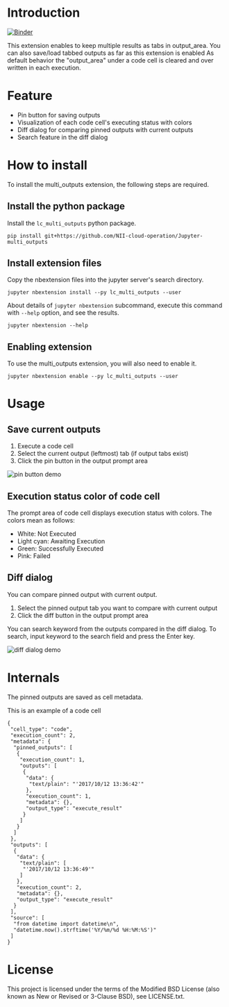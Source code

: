 # Introduction

[![Binder](http://mybinder.org/badge.svg)](https://mybinder.org/v2/gh/yacchin1205/Jupyter-multi_outputs/feature/binder-support-2?filepath=index.ipynb)

This extension enables to keep multiple results as tabs in output_area.
You can also save/load tabbed outputs as far as this extension is enabled
As default behavior the "output_area" under a code cell is cleared and over written in each execution.  

# Feature

* Pin button for saving outputs
* Visualization of each code cell's executing status with colors
* Diff dialog for comparing pinned outputs with current outputs
* Search feature in the diff dialog

# How to install

To install the multi_outputs extension, the following steps are required.

## Install the python package

Install the `lc_multi_outputs` python package.

```
pip install git+https://github.com/NII-cloud-operation/Jupyter-multi_outputs
```

## Install extension files

Copy the nbextension files into the jupyter server's search directory.

```
jupyter nbextension install --py lc_multi_outputs --user
```

About details of `jupyter nbextension` subcommand, execute this command with `--help` option, and see the results.

```
jupyter nbextension --help
```

## Enabling extension

To use the multi_outputs extension, you will also need to enable it.

```
jupyter nbextension enable --py lc_multi_outputs --user
```

# Usage

## Save current outputs

1. Execute a code cell
2. Select the current output (leftmost) tab (if output tabs exist)
3. Click the pin button in the output prompt area

![pin button demo](./lc_multi_outputs/nbextension/demo-pin-button.gif)

## Execution status color of code cell

The prompt area of code cell displays execution status with colors.
The colors mean as follows:

- White: Not Executed
- Light cyan: Awaiting Execution
- Green: Successfully Executed
- Pink: Failed

## Diff dialog

You can compare pinned output with current output.

1. Select the pinned output tab you want to compare with current output
2. Click the diff button in the output prompt area

You can search keyword from the outputs compared in the diff dialog.
To search, input keyword to the search field and press the Enter key.

![diff dialog demo](./lc_multi_outputs/nbextension/demo-diff-dialog.gif)

# Internals

The pinned outputs are saved as cell metadata.

This is an example of a code cell
```
{
 "cell_type": "code",
 "execution_count": 2,
 "metadata": {
  "pinned_outputs": [
   {
    "execution_count": 1,
    "outputs": [
     {
      "data": {
       "text/plain": "'2017/10/12 13:36:42'"
      },
      "execution_count": 1,
      "metadata": {},
      "output_type": "execute_result"
     }
    ]
   }
  ]
 },
 "outputs": [
  {
   "data": {
    "text/plain": [
     "'2017/10/12 13:36:49'"
    ]
   },
   "execution_count": 2,
   "metadata": {},
   "output_type": "execute_result"
  }
 ],
 "source": [
  "from datetime import datetime\n",
  "datetime.now().strftime('%Y/%m/%d %H:%M:%S')"
 ]
}
```

# License

This project is licensed under the terms of the Modified BSD License (also known as New or Revised or 3-Clause BSD), see LICENSE.txt.
